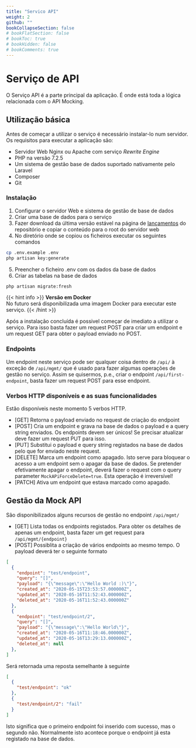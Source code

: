 ```yaml
---
title: "Servico API"
weight: 2
github: ""
bookCollapseSection: false
# bookFlatSection: false
# bookToc: true
# bookHidden: false
# bookComments: true
---
```

# Serviço de API
O Serviço API é a parte principal da aplicação. É onde está toda a lógica relacionada com o API Mocking.

## Utilização básica
Antes de começar a utilizar o serviço é necessário instalar-lo num servidor. Os requisitos para executar a aplicação são:
* Servidor Web Nginx ou Apache com serviço *Rewrite Engine*
* PHP na versão 7.2.5
* Um sistema de gestão base de dados suportado nativamente pelo Laravel
* Composer
* Git

### Instalação
1. Configurar o servidor Web e sistema de gestão de base de dados
2. Criar uma base de dados para o serviço
3. Fazer download da última versão estável na página de [lançamentos](https://github.com/Wultyc/mock-api/releases/) do repositório e copiar o conteúdo para o root do servidor web
4. No diretório onde se copiou os ficheiros executar os seguintes comandos
```bash
cp .env.example .env
php artisan key:generate
```
5. Preencher o ficheiro .env com os dados da base de dados
6. Criar as tabelas na base de dados
```bash
php artisan migrate:fresh
```

{{< hint info >}}
**Versão em Docker**  
No futuro será disponibilizada uma imagem Docker para executar este serviço.
{{< /hint >}}

Após a instalação concluída é possivel começar de imediato a utilizar o serviço. Para isso basta fazer um request POST para criar um endpoint e um request GET para obter o payload enviado no POST.

### Endpoints
Um endpoint neste serviço pode ser qualquer coisa dentro de ```/api/``` à exceção de ```/api/mgmt/``` que é usado para fazer algumas operações de gestão no serviço. Assim se quisermos, p.e., criar o endpoint ```/api/first-endpoint```, basta fazer um request POST para esse endpoint.

### Verbos HTTP disponíveis e as suas funcionalidades
Estão disponíveis neste momento 5 verbos HTTP.  
* [GET]    Retorna o payload enviado no request de criação do endpoint  
* [POST]   Cria um endpoint e grava na base de dados o payload e a query string enviados. Os endpoints devem ser únicos! Se precisar atualizar deve fazer um request PUT para isso.
* [PUT]    Substitui o payload e query string registados na base de dados pelo que for enviado neste request.
* [DELETE] Marca um endpoint como apagado. Isto serve para bloquear o acesso a um endpoint sem o apagar da base de dados. Se pretender efetivamente apagar o endpoint, deverá fazer o request com o query parameter ```MockAPiForceDelete=true```. Esta operação é irreversível!
* [PATCH]  Ativa um endpoint que estava marcado como apagado.

## Gestão da Mock API
São disponibilizados alguns recursos de gestão no endpoint ```/api/mgmt/```
* [GET]  Lista todas os endpoints registados. Para obter os detalhes de apenas um endpoint, basta fazer um get request para ```/api/mgmt/{endpoint}```
* [POST] Possiblita a criação de vários endpoints ao mesmo tempo. O payload deverá ter o seguinte formato
```json
[
  {
    "endpoint": "test/endpoint",
    "query": "[]",
    "payload": "{\"message\":\"Hello World :)\"}",
    "created_at": "2020-05-15T23:53:57.000000Z",
    "updated_at": "2020-05-16T11:52:43.000000Z",
    "deleted_at": "2020-05-16T11:52:43.000000Z"
  },
  {
    "endpoint": "test/endpoint/2",
    "query": "[]",
    "payload": "{\"message\":\"Hello World\"}",
    "created_at": "2020-05-16T11:18:46.000000Z",
    "updated_at": "2020-05-16T13:29:13.000000Z",
    "deleted_at": null
  },
]
```
Será retornada uma reposta semelhante à seguinte
```json
[
  {
    "test/endpoint": "ok"
  },
  {
    "test/endpoint/2": "fail"
  }
]
```
Isto significa que o primeiro endpoint foi inserido com sucesso, mas o segundo não. Normalmente isto acontece porque o endpoint já esta registado na base de dados.